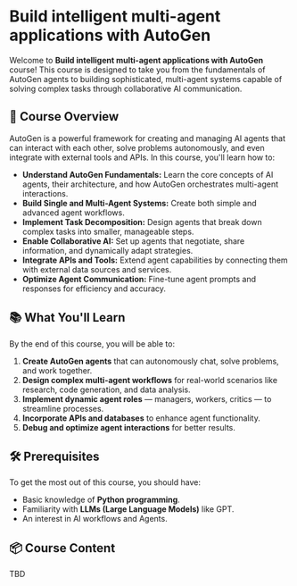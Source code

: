 # Build intelligent multi-agent applications with AutoGen

Welcome to **Build intelligent multi-agent applications with AutoGen** course! This course is designed to take you from the fundamentals of AutoGen agents to building sophisticated, multi-agent systems capable of solving complex tasks through collaborative AI communication.

## 🚀 Course Overview

AutoGen is a powerful framework for creating and managing AI agents that can interact with each other, solve problems autonomously, and even integrate with external tools and APIs. In this course, you'll learn how to:

- **Understand AutoGen Fundamentals:** Learn the core concepts of AI agents, their architecture, and how AutoGen orchestrates multi-agent interactions.
- **Build Single and Multi-Agent Systems:** Create both simple and advanced agent workflows.
- **Implement Task Decomposition:** Design agents that break down complex tasks into smaller, manageable steps.
- **Enable Collaborative AI:** Set up agents that negotiate, share information, and dynamically adapt strategies.
- **Integrate APIs and Tools:** Extend agent capabilities by connecting them with external data sources and services.
- **Optimize Agent Communication:** Fine-tune agent prompts and responses for efficiency and accuracy.

## 📚 What You'll Learn

By the end of this course, you will be able to:

1. **Create AutoGen agents** that can autonomously chat, solve problems, and work together.
2. **Design complex multi-agent workflows** for real-world scenarios like research, code generation, and data analysis.
3. **Implement dynamic agent roles** — managers, workers, critics — to streamline processes.
4. **Incorporate APIs and databases** to enhance agent functionality.
5. **Debug and optimize agent interactions** for better results.

## 🛠️ Prerequisites

To get the most out of this course, you should have:

- Basic knowledge of **Python programming**.
- Familiarity with **LLMs (Large Language Models)** like GPT.
- An interest in AI workflows and Agents.




## 📦 Course Content

TBD
